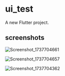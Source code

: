 # ui_test

A new Flutter project.

## screenshots

![Screenshot_1737704661](https://github.com/user-attachments/assets/c930c47f-605c-4c77-b1d2-79be54fb9ce4)

![Screenshot_1737704657](https://github.com/user-attachments/assets/588928d2-0499-4f2d-9ff8-902b513f2e6c)

![Screenshot_1737704362](https://github.com/user-attachments/assets/4f80362f-008c-42a6-a22d-5ef865fa837c)
